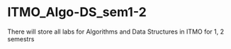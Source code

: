 # ITMO_Algo-DS_sem1-2
There will store all labs for Algorithms and Data Structures in ITMO for 1, 2 semestrs
